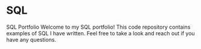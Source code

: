 # SQL
SQL Portfolio
Welcome to my SQL portfolio! This code repository contains examples of SQL I have written. Feel free to take a look and reach out if you have any questions.
